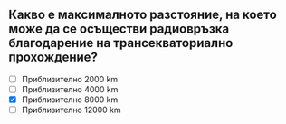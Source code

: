 ## Какво е максималното разстояние, на което може да се осъществи радиовръзка благодарение на трансекваториално прохождение?

<!-- Верният отговор е отбелязан с [X] -->

- [ ] Приблизително 2000 km
- [ ] Приблизително 4000 km
- [X] Приблизително 8000 km
- [ ] Приблизително 12000 km
